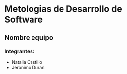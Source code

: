 # Metologias de Desarrollo de Software

## Nombre equipo

### Integrantes:
 - Natalia Castillo
 - Jeronimo Duran